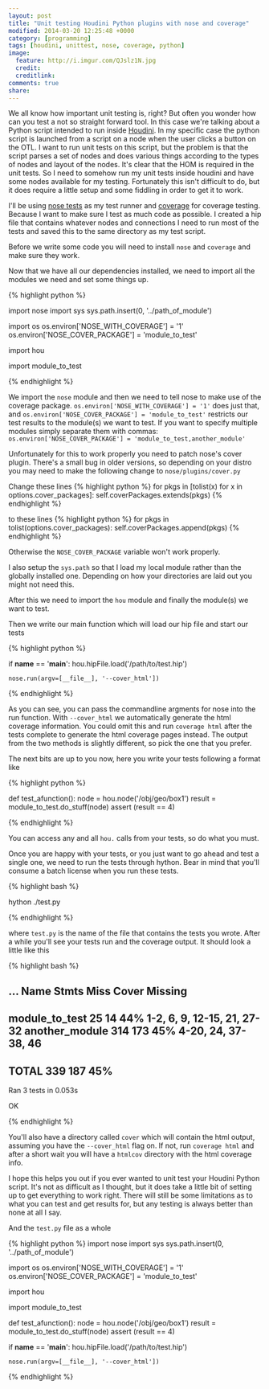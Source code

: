 ```yaml
---
layout: post
title: "Unit testing Houdini Python plugins with nose and coverage"
modified: 2014-03-20 12:25:48 +0000
category: [programming]
tags: [houdini, unittest, nose, coverage, python]
image:
  feature: http://i.imgur.com/QJslz1N.jpg 
  credit: 
  creditlink: 
comments: true
share: 
---
```


We all know how important unit testing is, right? But often you wonder how can 
you test a not so straight forward tool. In this case we're talking about a
Python script intended to run inside [Houdini](http://sidefx.com). In my specific
case the python script is launched from a script on a node when the user clicks
a button on the OTL. I want to run unit tests on this script, but the problem is
that the script parses a set of nodes and does various things according to the
types of nodes and layout of the nodes. It's clear that the HOM is required in the
unit tests. So I need to somehow run my unit tests inside houdini and have
some nodes available for my testing. Fortunately this isn't difficult to do, but
it does require a little setup and some fiddling in order to get it to work.

I'll be using [nose tests](https://nose.readthedocs.org) as my test runner and
[coverage](http://nedbatchelder.com/code/coverage/) for coverage testing.
Because I want to make sure I test as much code as possible. I created a hip file that
contains whatever nodes and connections I need to run most of the tests and saved
this to the same directory as my test script. 

Before we write some code you will need to install `nose` and `coverage` and make
sure they work.

Now that we have all our dependencies installed, we need to import all the 
modules we need and set some things up.

{% highlight python %}

import nose
import sys
sys.path.insert(0, '../path_of_module')

import os
os.environ['NOSE_WITH_COVERAGE'] = '1'
os.environ['NOSE_COVER_PACKAGE'] = 'module_to_test'

import hou

import module_to_test

{% endhighlight %}

We import the `nose` module and then we need to tell nose to make use of the
coverage package. `os.environ['NOSE_WITH_COVERAGE'] = '1'` does just that, and
`os.environ['NOSE_COVER_PACKAGE'] = 'module_to_test'` restricts our test results to
the module(s) we want to test. If you want to specify multiple modules simply
separate them with commas: `os.environ['NOSE_COVER_PACKAGE'] = 'module_to_test,another_module'`

Unfortunately for this to work properly you need to patch nose's cover plugin.
There's a small bug in older versions, so depending on your distro you may need to 
make the following change to 
`nose/plugins/cover.py`

Change these lines
{% highlight python %}
for pkgs in [tolist(x) for x in options.cover_packages]:
    self.coverPackages.extends(pkgs)
{% endhighlight %}

to these lines
{% highlight python %}
for pkgs in tolist(options.cover_packages):
    self.coverPackages.append(pkgs)
{% endhighlight %}

Otherwise the `NOSE_COVER_PACKAGE` variable won't work properly.

I also setup the `sys.path` so that I load my local module rather 
than the globally installed one. Depending on how your directories are laid out
you might not need this.

After this we need to import the `hou` module and finally the module(s) we want to test.

Then we write our main function which will load our hip file and start our tests

{% highlight python %}

if __name__ == '__main__':
    hou.hipFile.load('/path/to/test.hip')

    nose.run(argv=[__file__], '--cover_html'])

{% endhighlight %}

As you can see, you can pass the commandline argments for nose into the run function.
With `--cover_html` we automatically generate the html coverage information. You
could omit this and run `coverage html` after the tests complete to generate the
html coverage pages instead. The output from the two methods is slightly different,
so pick the one that you prefer.

The next bits are up to you now, here you write your tests following a format like

{% highlight python %}

def test_afunction():
    node = hou.node('/obj/geo/box1')
    result = module_to_test.do_stuff(node)
    assert (result == 4)

{% endhighlight %}

You can access any and all `hou.` calls from your tests, so do what you must.

Once you are happy with your tests, or you just want to go ahead and test a single
one, we need to run the tests through hython. Bear in mind that you'll consume a
batch license when you run these tests.

{% highlight bash %}

hython ./test.py

{% endhighlight %}

where `test.py` is the name of the file that contains the tests you wrote.
After a while you'll see your tests run and the coverage output. It should
look a little like this

{% highlight bash %}

...
Name          Stmts   Miss  Cover   Missing
-------------------------------------------
module_to_test  25     14    44%   1-2, 6, 9, 12-15, 21, 27-32
another_module  314    173    45%   4-20, 24, 37-38, 46
-------------------------------------------
TOTAL           339    187    45%   
----------------------------------------------------------------------
Ran 3 tests in 0.053s

OK

{% endhighlight %}

You'll also have a directory called `cover` which will contain the html output,
assuming you have the `--cover_html` flag on. If not, run `coverage html` and 
after a short wait you will have a `htmlcov` directory with the html coverage 
info.

I hope this helps you out if you ever wanted to unit test your Houdini Python
script. It's not as difficult as I thought, but it does take a little bit of setting
up to get everything to work right. There will still be some limitations as to what
you can test and get results for, but any testing is always better than none at
all I say.

And the `test.py` file as a whole

{% highlight python %}
import nose
import sys
sys.path.insert(0, '../path_of_module')

import os
os.environ['NOSE_WITH_COVERAGE'] = '1'
os.environ['NOSE_COVER_PACKAGE'] = 'module_to_test'

import hou

import module_to_test


def test_afunction():
    node = hou.node('/obj/geo/box1')
    result = module_to_test.do_stuff(node)
    assert (result == 4)


if __name__ == '__main__':
    hou.hipFile.load('/path/to/test.hip')

    nose.run(argv=[__file__], '--cover_html'])
{% endhighlight %}
